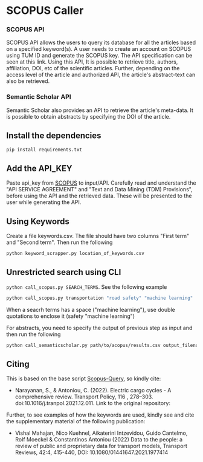 # SCOPUS Caller 

### SCOPUS API
SCOPUS API allows the users to query its database for all the articles based on a specified keyword(s). A user needs to create an account on SCOPUS using TUM ID and generate the SCOPUS key. The API specification can be seen at this link. Using this API, It is possible to retrieve title, authors, affiliation, DOI, etc of the scientific articles. Further, depending on the access level of the article and authorized API, the article's abstract-text can also be retrieved.
### Semantic Scholar API
Semantic Scholar also provides an API to retrieve the article's meta-data. It is possible to obtain abstracts by specifying the DOI of the article.
## Install the dependencies
```sh
pip install requirements.txt
```

## Add the API_KEY
Paste api_key from [SCOPUS](https://dev.elsevier.com) to input/API. Carefully read and understand the "API SERVICE AGREEMENT" and "Text and Data Mining (TDM) Provisions", before using the API and the retrieved data. These will be presented to the user while generating the API.

## Using Keywords
Create a file keywords.csv. The file should have two columns "First term" and "Second term". Then run the following
```sh
python keyword_scrapper.py location_of_keywords.csv
```

## Unrestricted search using CLI
``python call_scopus.py SEARCH_TERMS``. See the following example
```sh
python call_scopus.py transportation "road safety" "machine learning"
```

When a seacrh terms has a space ("machine learning"), use double quotations to enclose it (safety "machine learning")

For abstracts, you need to specify the output of previous step as input and then run the following
```sh
python call_semanticscholar.py path/to/acopus/results.csv output_filename
```


## Citing
This is based on the base script [Scopus-Query](https://github.com/nsanthanakrishnan/Scopus-Query), so kindly cite:
- Narayanan, S., & Antoniou, C. (2022). Electric cargo cycles - A comprehensive review. Transport Policy, 116 , 278–303. doi:10.1016/j.tranpol.2021.12.011. Link to the original repository: 

Further, to see examples of how the keywords are used, kindly see and cite the supplementary material of the following publication:
- Vishal Mahajan, Nico Kuehnel, Aikaterini Intzevidou, Guido Cantelmo, Rolf Moeckel & Constantinos Antoniou (2022) Data to the people: a review of public and proprietary data for transport models, Transport Reviews, 42:4, 415-440, DOI: 10.1080/01441647.2021.1977414
